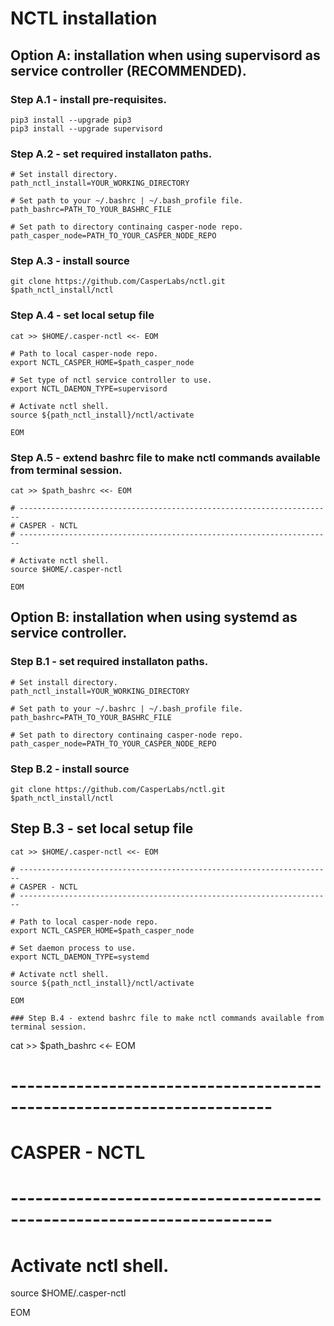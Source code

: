 # NCTL installation

## Option A: installation when using **supervisord** as service controller (RECOMMENDED).

### Step A.1 - install pre-requisites.

```
pip3 install --upgrade pip3
pip3 install --upgrade supervisord
```

### Step A.2 - set required installaton paths.

```
# Set install directory.
path_nctl_install=YOUR_WORKING_DIRECTORY

# Set path to your ~/.bashrc | ~/.bash_profile file.
path_bashrc=PATH_TO_YOUR_BASHRC_FILE

# Set path to directory continaing casper-node repo.
path_casper_node=PATH_TO_YOUR_CASPER_NODE_REPO
```

### Step A.3 - install source

```
git clone https://github.com/CasperLabs/nctl.git $path_nctl_install/nctl
```

### Step A.4 - set local setup file

```
cat >> $HOME/.casper-nctl <<- EOM

# Path to local casper-node repo.
export NCTL_CASPER_HOME=$path_casper_node

# Set type of nctl service controller to use.
export NCTL_DAEMON_TYPE=supervisord

# Activate nctl shell.
source ${path_nctl_install}/nctl/activate

EOM
```

### Step A.5 - extend bashrc file to make nctl commands available from terminal session.

```
cat >> $path_bashrc <<- EOM

# ----------------------------------------------------------------------
# CASPER - NCTL
# ----------------------------------------------------------------------

# Activate nctl shell.
source $HOME/.casper-nctl

EOM
```

## Option B: installation when using systemd as service controller.

### Step B.1 - set required installaton paths.

```
# Set install directory.
path_nctl_install=YOUR_WORKING_DIRECTORY

# Set path to your ~/.bashrc | ~/.bash_profile file.
path_bashrc=PATH_TO_YOUR_BASHRC_FILE

# Set path to directory continaing casper-node repo.
path_casper_node=PATH_TO_YOUR_CASPER_NODE_REPO
```

### Step B.2 - install source

```
git clone https://github.com/CasperLabs/nctl.git $path_nctl_install/nctl
```

## Step B.3 - set local setup file

```
cat >> $HOME/.casper-nctl <<- EOM

# ----------------------------------------------------------------------
# CASPER - NCTL
# ----------------------------------------------------------------------

# Path to local casper-node repo.
export NCTL_CASPER_HOME=$path_casper_node

# Set daemon process to use.
export NCTL_DAEMON_TYPE=systemd

# Activate nctl shell.
source ${path_nctl_install}/nctl/activate

EOM

### Step B.4 - extend bashrc file to make nctl commands available from terminal session.

```
cat >> $path_bashrc <<- EOM

# ----------------------------------------------------------------------
# CASPER - NCTL
# ----------------------------------------------------------------------

# Activate nctl shell.
source $HOME/.casper-nctl

EOM
```